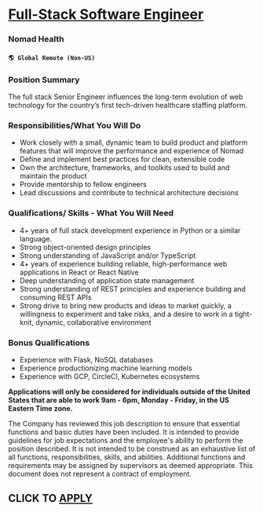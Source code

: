 # [Full-Stack Software Engineer](https://www.remotewlb.com/apply/full-stack-software-engineer-123260)  
### Nomad Health  
#### `🌎 Global Remote (Non-US)`  

### **Position Summary**

The full stack Senior Engineer influences the long-term evolution of web technology for the country’s first tech-driven healthcare staffing platform.

### **Responsibilities/What You Will Do**

  * Work closely with a small, dynamic team to build product and platform features that will improve the performance and experience of Nomad 
  * Define and implement best practices for clean, extensible code
  * Own the architecture, frameworks, and toolkits used to build and maintain the product 
  * Provide mentorship to fellow engineers
  * Lead discussions and contribute to technical architecture decisions

### **Qualifications/ Skills - What You Will Need**

  * 4+ years of full stack development experience in Python or a similar language. 
  * Strong object-oriented design principles
  * Strong understanding of JavaScript and/or TypeScript
  * 4+ years of experience building reliable, high-performance web applications in React or React Native 
  * Deep understanding of application state management
  * Strong understanding of REST principles and experience building and consuming REST APIs
  * Strong drive to bring new products and ideas to market quickly, a willingness to experiment and take risks, and a desire to work in a tight-knit, dynamic, collaborative environment 

### **Bonus Qualifications**

  * Experience with Flask, NoSQL databases
  * Experience productionizing machine learning models
  * Experience with GCP, CircleCI, Kubernetes ecosystems

**Applications will only be considered for individuals outside of the United States that are able to work 9am - 6pm, Monday - Friday, in the US Eastern Time zone.**

The Company has reviewed this job description to ensure that essential functions and basic duties have been included. It is intended to provide guidelines for job expectations and the employee's ability to perform the position described. It is not intended to be construed as an exhaustive list of all functions, responsibilities, skills, and abilities. Additional functions and requirements may be assigned by supervisors as deemed appropriate. This document does not represent a contract of employment.

  
## CLICK TO [APPLY](https://www.remotewlb.com/apply/full-stack-software-engineer-123260)

